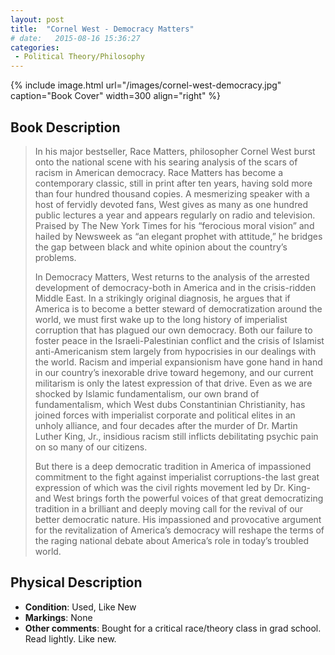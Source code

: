 ```yaml
---
layout: post
title:  "Cornel West - Democracy Matters"
# date:   2015-08-16 15:36:27
categories: 
 - Political Theory/Philosophy
---
```



{% include image.html url="/images/cornel-west-democracy.jpg" caption="Book Cover" width=300 align="right" %}

## Book Description

> In his major bestseller, Race Matters, philosopher Cornel West burst onto the national scene with his searing analysis of the scars of racism in American democracy. Race Matters has become a contemporary classic, still in print after ten years, having sold more than four hundred thousand copies. A mesmerizing speaker with a host of fervidly devoted fans, West gives as many as one hundred public lectures a year and appears regularly on radio and television. Praised by The New York Times for his “ferocious moral vision” and hailed by Newsweek as “an elegant prophet with attitude,” he bridges the gap between black and white opinion about the country’s problems.
>
> In Democracy Matters, West returns to the analysis of the arrested development of democracy-both in America and in the crisis-ridden Middle East. In a strikingly original diagnosis, he argues that if America is to become a better steward of democratization around the world, we must first wake up to the long history of imperialist corruption that has plagued our own democracy. Both our failure to foster peace in the Israeli-Palestinian conflict and the crisis of Islamist anti-Americanism stem largely from hypocrisies in our dealings with the world. Racism and imperial expansionism have gone hand in hand in our country’s inexorable drive toward hegemony, and our current militarism is only the latest expression of that drive. Even as we are shocked by Islamic fundamentalism, our own brand of fundamentalism, which West dubs Constantinian Christianity, has joined forces with imperialist corporate and political elites in an unholy alliance, and four decades after the murder of Dr. Martin Luther King, Jr., insidious racism still inflicts debilitating psychic pain on so many of our citizens.
> 
> But there is a deep democratic tradition in America of impassioned commitment to the fight against imperialist corruptions-the last great expression of which was the civil rights movement led by Dr. King-and West brings forth the powerful voices of that great democratizing tradition in a brilliant and deeply moving call for the revival of our better democratic nature. His impassioned and provocative argument for the revitalization of America’s democracy will reshape the terms of the raging national debate about America’s role in today’s troubled world.



## Physical Description

- **Condition**: Used, Like New
- **Markings**: None
- **Other comments**: Bought for a critical race/theory class in grad school. Read lightly. Like new.
